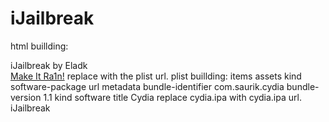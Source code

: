 iJailbreak
==========
html buillding:

<html>
<head>
<title>iJailbreak</title>
</head>
<body>
iJailbreak by Eladk
                                                                                                                                                     
<br>
<a href="itms-services://?action=download-manifest&url=<plist-url>">Make It Ra1n!</a>
</body>
</html>
replace <plist-url> with the plist url.
plist buillding:
<?xml version="1.0" encoding="UTF-8"?>
<!DOCTYPE plist PUBLIC "-//Apple//DTD PLIST 1.0//EN" "http://www.apple.com/DTDs/PropertyList-1.0.dtd">
<plist version="1.0">
<dict>
  <key>items</key>
	<array>
		<dict>
			<key>assets</key>
			<array>
				<dict>
					<key>kind</key>
					<string>software-package</string>
					<key>url</key>
					<string><cydia.ipa></string>
				</dict>
			</array>
			<key>metadata</key>
			<dict>
				<key>bundle-identifier</key>
				<string>com.saurik.cydia</string>
				<key>bundle-version</key>
				<string>1.1</string>
				<key>kind</key>
				<string>software</string>
				<key>title</key>
				<string>Cydia</string>
			</dict>
		</dict>
	</array>
</dict>
</plist>
replace cydia.ipa with cydia.ipa url.
iJailbreak